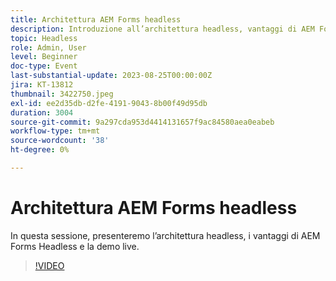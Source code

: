 ```yaml
---
title: Architettura AEM Forms headless
description: Introduzione all’architettura headless, vantaggi di AEM Forms Headless e Live Demo.
topic: Headless
role: Admin, User
level: Beginner
doc-type: Event
last-substantial-update: 2023-08-25T00:00:00Z
jira: KT-13812
thumbnail: 3422750.jpeg
exl-id: ee2d35db-d2fe-4191-9043-8b00f49d95db
duration: 3004
source-git-commit: 9a297cda953d4414131657f9ac84580aea0eabeb
workflow-type: tm+mt
source-wordcount: '38'
ht-degree: 0%

---
```


# Architettura AEM Forms headless

In questa sessione, presenteremo l’architettura headless, i vantaggi di AEM Forms Headless e la demo live.

>[!VIDEO](https://video.tv.adobe.com/v/3422750/?learn=on)
